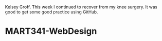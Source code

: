 Kelsey Groff. This week I continued to recover from my knee surgery. It was good to get some good practice using GitHub.
# MART341-WebDesign
